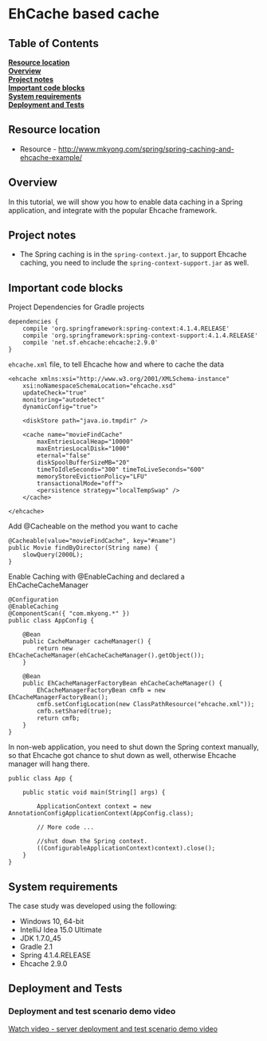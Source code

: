 # EhCache based cache

## Table of Contents
**[Resource location](#resource-location)**  
**[Overview](#overview)**  
**[Project notes](#project-notes)**   
**[Important code blocks](#important-code-blocks)**  
**[System requirements](#system-requirements)**  
**[Deployment and Tests](#deployment-and-tests)**  

## Resource location
- Resource - http://www.mkyong.com/spring/spring-caching-and-ehcache-example/

## Overview
In this tutorial, we will show you how to enable data caching in a Spring application, and integrate with the popular Ehcache framework.

## Project notes

- The Spring caching is in the `spring-context.jar`, to support Ehcache caching, you need to include the `spring-context-support.jar` as well.

## Important code blocks

Project Dependencies for Gradle projects

	dependencies {
		compile 'org.springframework:spring-context:4.1.4.RELEASE'
		compile 'org.springframework:spring-context-support:4.1.4.RELEASE'
		compile 'net.sf.ehcache:ehcache:2.9.0'
	}

`ehcache.xml` file, to tell Ehcache how and where to cache the data

	<ehcache xmlns:xsi="http://www.w3.org/2001/XMLSchema-instance"
		xsi:noNamespaceSchemaLocation="ehcache.xsd" 
		updateCheck="true"
		monitoring="autodetect" 
		dynamicConfig="true">
	
		<diskStore path="java.io.tmpdir" />
		
		<cache name="movieFindCache" 
			maxEntriesLocalHeap="10000"
			maxEntriesLocalDisk="1000" 
			eternal="false" 
			diskSpoolBufferSizeMB="20"
			timeToIdleSeconds="300" timeToLiveSeconds="600"
			memoryStoreEvictionPolicy="LFU" 
			transactionalMode="off">
			<persistence strategy="localTempSwap" />
		</cache>
	
	</ehcache>

Add @Cacheable on the method you want to cache

	@Cacheable(value="movieFindCache", key="#name")
	public Movie findByDirector(String name) {
		slowQuery(2000L);
	}

Enable Caching with @EnableCaching and declared a EhCacheCacheManager

	@Configuration
	@EnableCaching
	@ComponentScan({ "com.mkyong.*" })
	public class AppConfig {
	
		@Bean
		public CacheManager cacheManager() {
			return new EhCacheCacheManager(ehCacheCacheManager().getObject());
		}
	
		@Bean
		public EhCacheManagerFactoryBean ehCacheCacheManager() {
			EhCacheManagerFactoryBean cmfb = new EhCacheManagerFactoryBean();
			cmfb.setConfigLocation(new ClassPathResource("ehcache.xml"));
			cmfb.setShared(true);
			return cmfb;
		}
	}

In non-web application, you need to shut down the Spring context manually, so that Ehcache got chance to shut down as well, otherwise Ehcache manager will hang there.

	public class App {
	
		public static void main(String[] args) {
	     
		    ApplicationContext context = new AnnotationConfigApplicationContext(AppConfig.class);

			// More code ...
		    
		    //shut down the Spring context.
		    ((ConfigurableApplicationContext)context).close();
		}
	}

## System requirements

The case study was developed using the following:

- Windows 10, 64-bit
- IntelliJ Idea 15.0 Ultimate
- JDK 1.7.0_45
- Gradle 2.1
- Spring 4.1.4.RELEASE
- Ehcache 2.9.0

## Deployment and Tests

### Deployment and test scenario demo video

[Watch video - server deployment and test scenario demo video](https://youtu.be/wvFBOVaBYes)